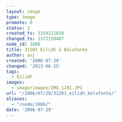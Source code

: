 ```yaml
---
layout: image
type: image
promote: 0
status: 1
created_ts: 1154211010
changed_ts: 1372159487
node_id: 1666
title: 31201 Eilidh & Belafonte
author: anj
created: '2006-07-29'
changed: '2013-06-25'
tags:
  - Eilidh
images:
  - image/images/IMG_1201.JPG
url: "/2006/07/29/31201_eilidh_belafonte/"
aliases:
  - "/node/1666/"
date: '2006-07-29'
---
```


